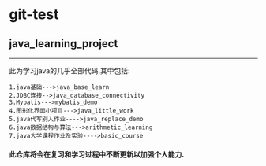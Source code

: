 # git-test

## java_learning_project
***
此为学习java的几乎全部代码,其中包括:

    1.java基础--->java_base_learn
    2.JDBC连接-->java_database_connectivity
    3.Mybatis--->mybatis_demo
    4.图形化界面小项目--->java_little_work
    5.java代写别人作业---->java_replace_demo
    6.java数据结构与算法--->arithmetic_learning
    7.java大学课程作业及实验---->basic_course

#### 此仓库将会在复习和学习过程中不断更新以加强个人能力.